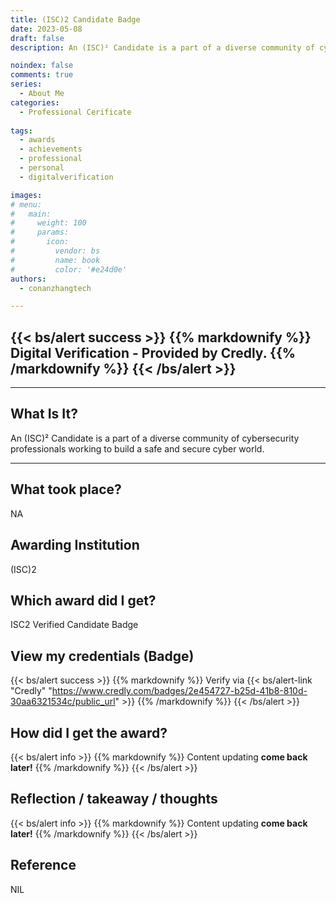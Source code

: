 ```yaml
---
title: (ISC)2 Candidate Badge
date: 2023-05-08
draft: false
description: An (ISC)² Candidate is a part of a diverse community of cybersecurity professionals working to build a safe and secure cyber world.

noindex: false
comments: true
series:
  - About Me
categories:
  - Professional Cerificate
  
tags:
  - awards
  - achievements
  - professional
  - personal
  - digitalverification

images:
# menu:
#   main:
#     weight: 100
#     params:
#       icon:
#         vendor: bs
#         name: book
#         color: '#e24d0e'
authors:
  - conanzhangtech

---
```

{{< bs/alert success >}}
{{% markdownify %}}
Digital Verification - Provided by Credly.
{{% /markdownify %}}
{{< /bs/alert >}}
---
---
## What Is It?

An (ISC)² Candidate is a part of a diverse community of cybersecurity professionals working to build a safe and secure cyber world.

---

## What took place?

NA

## Awarding Institution

(ISC)2

## Which award did I get?

ISC2 Verified Candidate Badge

## View my credentials (Badge)
{{< bs/alert success >}}
{{% markdownify %}}
Verify via {{< bs/alert-link "Credly" "https://www.credly.com/badges/2e454727-b25d-41b8-810d-30aa6321534c/public_url" >}}
{{% /markdownify %}}
{{< /bs/alert >}}

<div data-iframe-width="150" data-iframe-height="270" data-share-badge-id="2e454727-b25d-41b8-810d-30aa6321534c" data-share-badge-host="https://www.credly.com"></div><script type="text/javascript" async src="//cdn.credly.com/assets/utilities/embed.js"></script>

## How did I get the award?

{{< bs/alert info >}}
{{% markdownify %}}
Content updating **come back later!**
{{% /markdownify %}}
{{< /bs/alert >}}

## Reflection / takeaway / thoughts

{{< bs/alert info >}}
{{% markdownify %}}
Content updating **come back later!**
{{% /markdownify %}}
{{< /bs/alert >}}


## Reference

NIL


